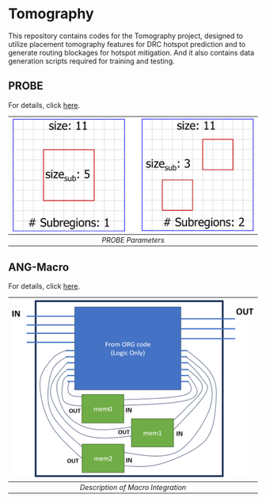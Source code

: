 # Tomography
This repository contains codes for the Tomography project, designed to utilize placement tomography features for DRC hotspot prediction and to generate routing blockages for hotspot mitigation.
And it also contains data generation scripts required for training and testing.

## PROBE
For details, click [here](./DataGeneration/PROBE/README.md).

| <img src="PROBE2.png" width=600px> |
|:--:|
| *PROBE Parameters* |

## ANG-Macro 
For details, click [here](./DataGeneration/ANGmacro/README.md).

| <img src="ANGmacro.png" width=600px> |
|:--:|
| *Description of Macro Integration* |
